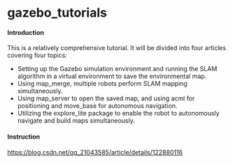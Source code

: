 # gazebo_tutorials

#### Introduction
This is a relatively comprehensive tutorial. It will be divided into four articles covering four topics:
- Setting up the Gazebo simulation environment and running the SLAM algorithm in a virtual environment to save the environmental map.
- Using map_merge, multiple robots perform SLAM mapping simultaneously.
- Using map_server to open the saved map, and using acml for positioning and move_base for autonomous navigation.
- Utilizing the explore_lite package to enable the robot to autonomously navigate and build maps simultaneously.


#### Instruction
https://blog.csdn.net/qq_21043585/article/details/122880116


